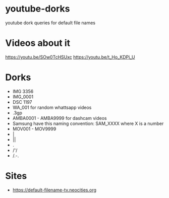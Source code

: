 # youtube-dorks
youtube dork queries for default file names

# Videos about it

https://youtu.be/SOw0TcHSUxc
https://youtu.be/t_Ho_KDPi_U

# Dorks
* IMG 3356
* IMG_0001
* DSC 1197
* WA_001 for random whattsapp videos
* .3gp
* AMBA0001 - AMBA9999 for dashcam videos
* Samsung have this naming convention: SAM_XXXX where X is a number
* MOV001 - MOV9999
* |
* ||
* .
* /'/
* /.-.

# Sites

* https://default-filename-tv.neocities.org
